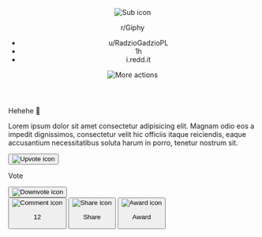 <div class="post-box" data-post-id="url-link">
          <header class="post-header">
            <div class="sub-icon-box">
              <img src="img/logo.png" alt="Sub icon" class="icon sub-icon" />
            </div>
            <div class="sub-name-box">
              <p class="sub-name">r/Giphy</p>
            </div>
            <ul class="info-box">
              <li class="user-name">u/RadzioGadzioPL</li>
              <li class="time">1h</li>
              <li class="other">i.redd.it</li>
            </ul>
            <div class="more-actions-box">
              <img
                src="img/dots.svg"
                alt="More actions"
                class="icon dots-icon"
              />
            </div>
          </header>
          <div class="title-box">Hehehe 🗿</div>
          <div class="content-box">
            <p class="text">
              Lorem ipsum dolor sit amet consectetur adipisicing elit. Magnam
              odio eos a impedit dignissimos, consectetur velit hic officiis
              itaque reiciendis, eaque accusantium necessitatibus soluta harum
              in porro, tenetur nostrum sit.
            </p>
          </div>
          <div class="bottom-bar">
            <div class="reaction-box upvote">
              <button class="btn upvote-btn">
                <img
                  src="img/upvote.svg"
                  alt="Upvote icon"
                  class="icon upvote-icon"
                />
              </button>
              <p class="text vote-text">Vote</p>
              <button class="btn downvote-btn">
                <img
                  src="img/downvote.svg"
                  alt="Downvote icon"
                  class="icon downvote-icon"
                />
              </button>
            </div>
            <button class="btn comment-btn">
              <img
                src="img/comments.svg"
                alt="Comment icon"
                class="icon comment-icon"
              />
              <p class="text comment-text">12</p>
            </button>
            <button class="btn share-btn">
              <img
                src="img/share.svg"
                alt="Share icon"
                class="icon share-icon"
              />
              <p class="text share-text">Share</p>
            </button>
            <button class="btn award-btn">
              <img
                src="img/award.svg"
                alt="Award icon"
                class="icon award-icon"
              />
              <p class="text award-text">Award</p>
            </button>
          </div>
        </div>
